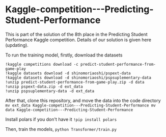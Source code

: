 # Kaggle-competition---Predicting-Student-Performance

This is part of the solution of the 8th place in the Predicting Student Performance Kaggle competition. Details of our solution is given here (updating).

To run the training model, firstly, download the datasets
```
!kaggle competitions download -c predict-student-performance-from-game-play
!kaggle datasets download -d shinomoriaoshi/pspext-data
!kaggle datasets download -d shinomoriaoshi/pspsuplementary-data
!unzip predict-student-performance-from-game-play.zip -d data
!unzip pspext-data.zip -d ext_data
!unzip pspsuplementary-data -d ext_data
```

After that, clone this repository, and move the data into the code directory
`
mv ext_data Kaggle-competition---Predicting-Student-Performance
mv data Kaggle-competition---Predicting-Student-Performance
`

Install polars if you don't have it `!pip install polars`

Then, train the models,
`
python Transformer/train.py
`
